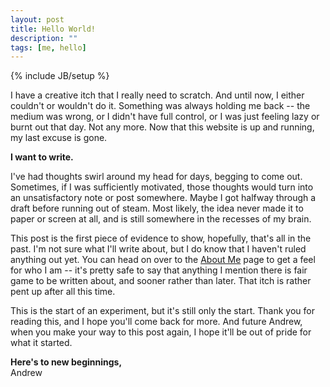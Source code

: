 ```yaml
---
layout: post
title: Hello World!
description: ""
tags: [me, hello]
---
```

{% include JB/setup %}

I have a creative itch that I really need to scratch. And until now, I either couldn't or wouldn't do it. Something was always holding me back -- the medium was wrong, or I didn't have full control, or I was just feeling lazy or burnt out that day. Not any more. Now that this website is up and running, my last excuse is gone.

**I want to write.**

I've had thoughts swirl around my head for days, begging to come out. Sometimes, if I was sufficiently motivated, those thoughts would turn into an unsatisfactory note or post somewhere. Maybe I got halfway through a draft before running out of steam. Most likely, the idea never made it to paper or screen at all, and is still somewhere in the recesses of my brain.

This post is the first piece of evidence to show, hopefully, that's all in the past. I'm not sure what I'll write about, but I do know that I haven't ruled anything out yet. You can head on over to the [About Me](/about-me/) page to get a feel for who I am -- it's pretty safe to say that anything I mention there is fair game to be written about, and sooner rather than later. That itch is rather pent up after all this time.

This is the start of an experiment, but it's still only the start. Thank you for reading this, and I hope you'll come back for more. And future Andrew, when you make your way to this post again, I hope it'll be out of pride for what it started.

**Here's to new beginnings,**<br/>
Andrew
